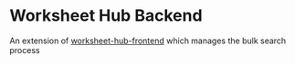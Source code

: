 # Worksheet Hub Backend

An extension of [worksheet-hub-frontend](https://github.com/AshrafMd-1/worksheet-hub-frontend) which manages the bulk
search process
